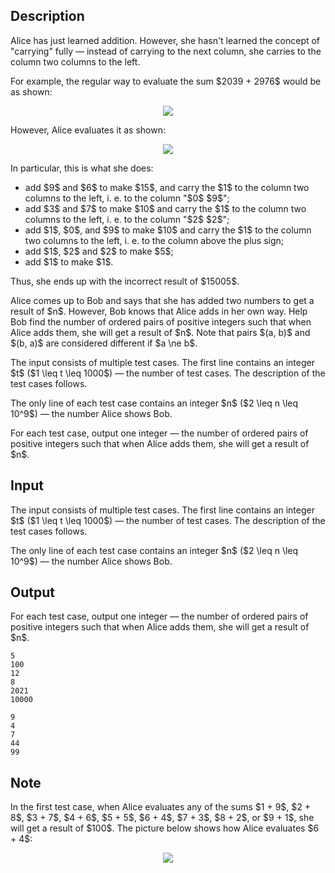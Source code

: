## Description

<div><p>Alice has just learned addition. However, she hasn't learned the concept of "carrying" fully&nbsp;— instead of carrying to the <span class="tex-font-style-it">next</span> column, she carries to the column <span class="tex-font-style-it">two columns to the left</span>.</p><p>For example, the <span class="tex-font-style-bf">regular</span> way to evaluate the sum $2039 + 2976$ would be as shown: </p><center> <img class="tex-graphics" src="file://ToavdG7w.png" style="max-width: 100.0%;max-height: 100.0%;"> </center><p>However, Alice evaluates it as shown: </p><center> <img class="tex-graphics" src="file://rBKYtl4m.png" style="max-width: 100.0%;max-height: 100.0%;"> </center><p>In particular, this is what she does: </p><ul> <li> add $9$ and $6$ to make $15$, and carry the $1$ to the column <span class="tex-font-style-it">two columns to the left</span>, i.&nbsp;e. to the column "$0$ $9$"; </li><li> add $3$ and $7$ to make $10$ and carry the $1$ to the column <span class="tex-font-style-it">two columns to the left</span>, i.&nbsp;e. to the column "$2$ $2$"; </li><li> add $1$, $0$, and $9$ to make $10$ and carry the $1$ to the column <span class="tex-font-style-it">two columns to the left</span>, i.&nbsp;e. to the column above the plus sign; </li><li> add $1$, $2$ and $2$ to make $5$; </li><li> add $1$ to make $1$. </li></ul> Thus, she ends up with the incorrect result of $15005$.<p>Alice comes up to Bob and says that she has added two numbers to get a result of $n$. However, Bob knows that Alice adds in her own way. Help Bob find the number of <span class="tex-font-style-it">ordered pairs of positive integers</span> such that when Alice adds them, she will get a result of $n$. Note that pairs $(a, b)$ and $(b, a)$ are considered different if $a \ne b$.</p></div><div class="input-specification"><p>The input consists of multiple test cases. The first line contains an integer $t$ ($1 \leq t \leq 1000$)&nbsp;— the number of test cases. The description of the test cases follows.</p><p>The only line of each test case contains an integer $n$ ($2 \leq n \leq 10^9$)&nbsp;— the number Alice shows Bob.</p></div><div class="output-specification"><p>For each test case, output one integer&nbsp;— the number of <span class="tex-font-style-it">ordered</span> pairs of <span class="tex-font-style-bf">positive integers</span> such that when Alice adds them, she will get a result of $n$. </p></div>

## Input

<p>The input consists of multiple test cases. The first line contains an integer $t$ ($1 \leq t \leq 1000$)&nbsp;— the number of test cases. The description of the test cases follows.</p><p>The only line of each test case contains an integer $n$ ($2 \leq n \leq 10^9$)&nbsp;— the number Alice shows Bob.</p>

## Output

<p>For each test case, output one integer&nbsp;— the number of <span class="tex-font-style-it">ordered</span> pairs of <span class="tex-font-style-bf">positive integers</span> such that when Alice adds them, she will get a result of $n$. </p>





```input1
5
100
12
8
2021
10000
```




```output1
9
4
7
44
99
```



## Note

<p>In the first test case, when Alice evaluates any of the sums $1 + 9$, $2 + 8$, $3 + 7$, $4 + 6$, $5 + 5$, $6 + 4$, $7 + 3$, $8 + 2$, or $9 + 1$, she will get a result of $100$. The picture below shows how Alice evaluates $6 + 4$: </p><center> <img class="tex-graphics" src="file://J2jTEDtZ.png" style="max-width: 100.0%;max-height: 100.0%;"> </center>
